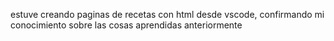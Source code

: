 estuve creando paginas de recetas con html desde vscode, confirmando mi conocimiento sobre las cosas aprendidas anteriormente
